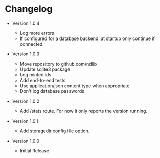 # Changelog

* Version 1.0.4
    - Log more errors
    - If configured for a database backend, at startup only continue if connected.

* Version 1.0.3
	- Move repository to github.com/ndlib
	- Update sqlite3 package
	- Log minted ids
	- Add end-to-end tests
	- Use application/json content type when appropriate
	- Don't log database passwords

* Version 1.0.2
	- Add /stats route. For now it only reports the version running.

* Version 1.0.1
	- Add storagedir config file option.

* Version 1.0.0
	- Initial Release

